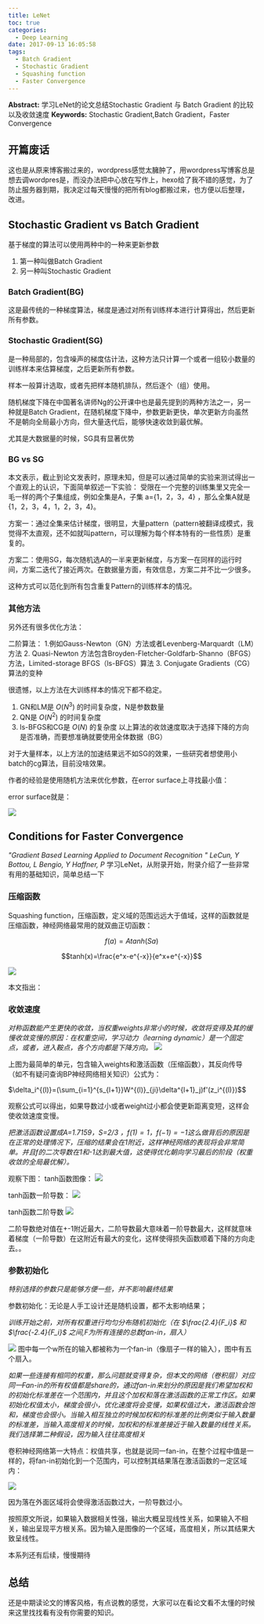 ```yaml
---
title: LeNet
toc: true
categories:
  - Deep Learning
date: 2017-09-13 16:05:58
tags:
  - Batch Gradient
  - Stochastic Gradient
  - Squashing function
  - Faster Convergence
---
```

**Abstract:** 学习LeNet的论文总结Stochastic Gradient 与 Batch Gradient 的比较 以及收敛速度
**Keywords:** Stochastic Gradient,Batch Gradient，Faster Convergence
<!--more-->
## 开篇废话
这也是从原来博客搬过来的，wordpress感觉太臃肿了，用wordpress写博客总是想去调wordpres是，而没办法把中心放在写作上，hexo给了我不错的感觉，为了防止服务器到期，我决定过每天慢慢的把所有blog都搬过来，也方便以后整理，改进。

## Stochastic Gradient vs Batch Gradient
基于梯度的算法可以使用两种中的一种来更新参数
1. 第一种叫做Batch Gradient
2. 另一种叫Stochastic Gradient

### Batch Gradient(BG)
这是最传统的一种梯度算法，梯度是通过对所有训练样本进行计算得出，然后更新所有参数。

### Stochastic Gradient(SG)
是一种局部的，包含噪声的梯度估计法，这种方法只计算一个或者一组较小数量的训练样本来估算梯度，之后更新所有参数。

样本一般算计选取，或者先把样本随机排队，然后逐个（组）使用。

随机梯度下降在中国著名讲师Ng的公开课中也是最先提到的两种方法之一，另一种就是Batch Gradient，在随机梯度下降中，参数更新更快，单次更新方向虽然不是朝向全局最小方向，但大量迭代后，能够快速收敛到最优解。

尤其是大数据量的时候，SG具有显著优势

### BG vs SG
本文表示，截止到论文发表时，原理未知，但是可以通过简单的实验来测试得出一个直观上的认识，下面简单叙述一下实验：
受限在一个完整的训练集里又完全一毛一样的两个子集组成，例如全集是A，子集 a={1，2，3，4} ，那么全集A就是{1，2，3，4，1，2，3，4}。

方案一：通过全集来估计梯度，很明显，大量pattern（pattern被翻译成模式，我觉得不太直观，还不如就叫pattern，可以理解为每个样本特有的一些性质）是重复的。

方案二：使用SG，每次随机选A的一半来更新梯度，与方案一在同样的运行时间，方案二迭代了接近两次。在数据量方面，有效信息，方案二并不比一少很多。

这种方式可以范化到所有包含重复Pattern的训练样本的情况。

### 其他方法
另外还有很多优化方法：

二阶算法：
1.例如Gauss-Newton（GN）方法或者Levenberg-Marquardt（LM）方法
2. Quasi-Newton 方法包含Broyden-Fletcher-Goldfarb-Shanno（BFGS） 方法，Limited-storage BFGS（ls-BFGS）算法
3. Conjugate Gradients（CG）算法的变种

很遗憾，以上方法在大训练样本的情况下都不稳定。
1. GN和LM是 $O(N^3)$ 的时间复杂度，N是参数数量
2. QN是 $O(N^2)$ 的时间复杂度
3. ls-BFGS和CG是 $O(N)$ 的复杂度
以上算法的收敛速度取决于选择下降的方向是否准确，而要想准确就要使用全体数据（BG）

对于大量样本，以上方法的加速结果远不如SG的效果，一些研究者想使用小batch的cg算法，目前没啥效果。

作者的经验是使用随机方法来优化参数，在error surface上寻找最小值：

error surface就是：

![](Deep-Learning-LeNet/1000579-20160812015100906-691589358.jpg)

## Conditions for Faster Convergence
*"Gradient Based Learning Applied to Document Recognition "*
*LeCun, Y Bottou, L Bengio, Y Haffner, P*
学习LeNet，从附录开始，附录介绍了一些非常有用的基础知识，简单总结一下

### 压缩函数
Squashing function，压缩函数，定义域的范围远远大于值域，这样的函数就是压缩函数，神经网络最常用的就双曲正切函数：

$$f(a)=A tanh(Sa)$$

$$tanh(x)=\frac{e^x-e^{-x}}{e^x+e^{-x}}$$

![](Deep-Learning-LeNet/figure_1.png)

本文指出：

### 收敛速度
*对称函数能产生更快的收敛，当权重weights非常小的时候，收敛将变得及其的缓慢收敛变慢的原因：在权重空间，学习动力（learning dynamic）是一个固定点，或者，进入鞍点，各个方向都是下降方向。*
![](Deep-Learning-LeNet/20160817072812773.jpg)

上图为最简单的单元，包含输入weights和激活函数（压缩函数），其反向传导（如不有疑问查询BP神经网络相关知识）公式为：

$\delta_i^{(l)}=(\sum_{i=1}^{s_{l+1}}W^{(l)}_{ji}\delta^{l+1}_j)f'(z_i^{(l)})$$

观察公式可以得出，如果导数过小或者weight过小都会使更新距离变短，这样会使收敛速度变慢。

*把激活函数设置成A=1.7159，S=2/3 ，$f(1)=1$，$f(-1)=-1$这么做背后的原因是在正常的处理情况下，压缩的结果会在1附近，这样神经网络的表现将会非常简单。并且f的二次导数在1和-1达到最大值，这使得优化朝向学习最后的阶段（权重收敛的全局最优解）。*

观察下图：
tanh函数图像：
![](Deep-Learning-LeNet/figure_1-1.png)

tanh函数一阶导数：
![](Deep-Learning-LeNet/figure_1st.png)

tanh函数二阶导数
![](Deep-Learning-LeNet/figure_2nd.png)

二阶导数绝对值在+-1附近最大，二阶导数最大意味着一阶导数最大，这样就意味着梯度（一阶导数）在这附近有最大的变化，这样使得损失函数顺着下降的方向走去。。



### 参数初始化

*特别选择的参数只是能够方便一些，并不影响最终结果*

参数初始化：无论是人手工设计还是随机设置，都不太影响结果；

*训练开始之前，对所有权重进行均匀分布随机初始化（在 $\frac{2.4}{F_i}$ 和 $\frac{-2.4}{F_i}$ 之间,F为所有连接的总数fan-in，扇入）*

![](Deep-Learning-LeNet/20160817072812773.jpg)
图中每一个w所在的输入都被称为一个fan-in（像扇子一样的输入），图中有五个扇入。

*如果一些连接有相同的权重，那么问题就变得复杂，但本文的网络（卷积层）对应同一Fan-in的所有权值都是share的，通过fan-in来划分的原因是我们希望加权和的初始化标准差在一个范围内，并且这个加权和落在激活函数的正常工作区。如果初始化权值太小，梯度会很小，优化速度将会变慢，如果权值过大，激活函数会饱和，梯度也会很小。当输入相互独立的时候加权和的标准差的比例类似于输入数量的标准差，当输入高度相关的时候，加权和的标准差接近于输入数量的线性关系。我们选择第二种假设，因为输入往往高度相关*

卷积神经网络第一大特点：权值共享，也就是说同一fan-in，在整个过程中值是一样的，将fan-in初始化到一个范围内，可以控制其结果落在激活函数的一定区域内：

![](Deep-Learning-LeNet/figure_1-2.png)

因为落在外面区域将会使得激活函数过大，一阶导数过小。

按照原文所说，如果输入数据相关性强，输出大概呈现线性关系，如果输入不相关，输出呈现平方根关系。因为输入是图像的一个区域，高度相关，所以其结果大致呈线性。

本系列还有后续，慢慢期待

## 总结
还是中期读论文的博客风格，有点说教的感觉，大家可以在看论文看不太懂的时候来这里找找看有没有你需要的知识。
